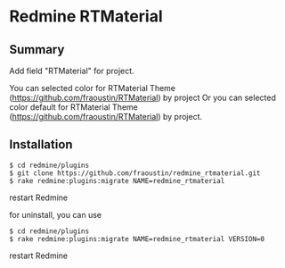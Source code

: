 # Redmine RTMaterial

## Summary

Add field "RTMaterial" for project.

You can selected color for RTMaterial Theme (https://github.com/fraoustin/RTMaterial) by project
Or you can selected color default for RTMaterial Theme (https://github.com/fraoustin/RTMaterial) by project.

## Installation

```
$ cd redmine/plugins
$ git clone https://github.com/fraoustin/redmine_rtmaterial.git
$ rake redmine:plugins:migrate NAME=redmine_rtmaterial
```

restart Redmine

for uninstall, you can use

```
$ cd redmine/plugins
$ rake redmine:plugins:migrate NAME=redmine_rtmaterial VERSION=0

```

restart Redmine
